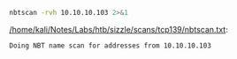 ```bash
nbtscan -rvh 10.10.10.103 2>&1
```

[/home/kali/Notes/Labs/htb/sizzle/scans/tcp139/nbtscan.txt](file:///home/kali/Notes/Labs/htb/sizzle/scans/tcp139/nbtscan.txt):

```
Doing NBT name scan for addresses from 10.10.10.103



```
